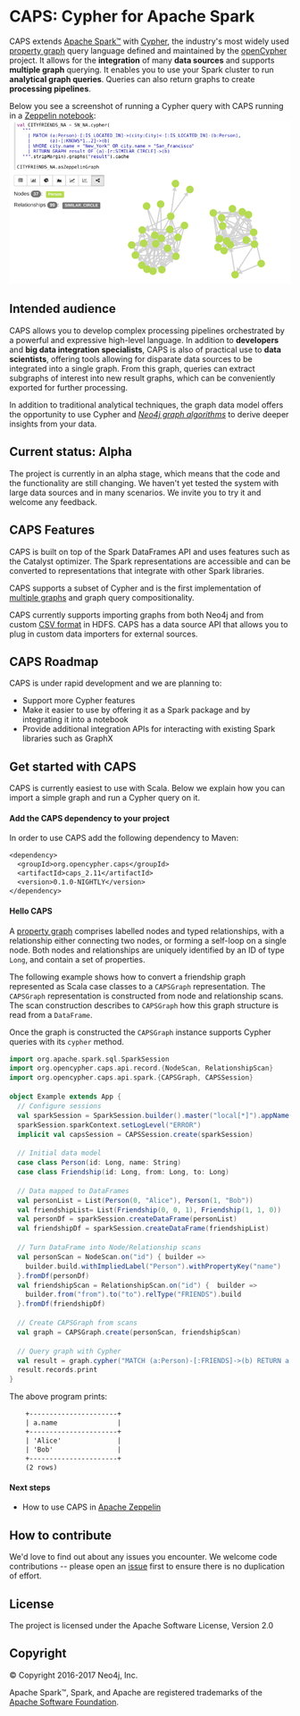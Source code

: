 # CAPS: Cypher for Apache Spark

CAPS extends [Apache Spark™](https://spark.apache.org) with [Cypher](https://neo4j.com/docs/developer-manual/current/cypher/), the industry's most widely used [property graph](https://github.com/opencypher/openCypher/blob/master/docs/property-graph-model.adoc) query language defined and maintained by the [openCypher](http://www.opencypher.org) project.
It allows for the **integration** of many **data sources** and supports **multiple graph** querying.
It enables you to use your Spark cluster to run **analytical graph queries**.
Queries can also return graphs to create **processing pipelines**.

Below you see a screenshot of running a Cypher query with CAPS running in a [Zeppelin notebook](https://github.com/neo-technology/cypher-for-apache-spark/wiki/Use-CAPS-in-a-Zeppelin-notebook):
![CAPS Zeppelin Screenshot](doc/images/zeppelin_screenshot.png)

## Intended audience

CAPS allows you to develop complex processing pipelines orchestrated by a powerful and expressive high-level language.
In addition to **developers** and **big data integration specialists**, CAPS is also of practical use to **data scientists**, offering tools allowing for disparate data sources to be integrated into a single graph. From this graph, queries can extract subgraphs of interest into new result graphs, which can be conveniently exported for further processing.

In addition to traditional analytical techniques, the graph data model offers the opportunity to use Cypher and *[Neo4j graph algorithms](https://neo4j.com/blog/efficient-graph-algorithms-neo4j/)* to derive deeper insights from your data.
<!-- TODO: WIKI How does it relate to GraphX and GraphFrames -->
<!--- **Data Analysts**: -->
<!--  This example shows how to aggregate detailed sales data within a graph — in effect, performing a ‘roll-up’ — in order to obtain a high-level summarized view of the data, stored and returned in another graph, as well as returning an even higher-level view as an executive report. The summarized graph may be used to draw further high-level reports, but may also be used to undertake ‘drill-down’ actions by probing into the graph to extract more detailed information.-->

## Current status: Alpha

The project is currently in an alpha stage, which means that the code and the functionality are still changing. We haven't yet tested the system with large data sources and in many scenarios. We invite you to try it and welcome any feedback.

## CAPS Features

CAPS is built on top of the Spark DataFrames API and uses features such as the Catalyst optimizer.
The Spark representations are accessible and can be converted to representations that integrate with other Spark libraries.

CAPS supports a subset of Cypher <!-- TODO: WIKI supported features --> and is the first implementation of [multiple graphs](https://github.com/boggle/openCypher/blob/CIP2017-06-18-multiple-graphs/cip/1.accepted/CIP2017-06-18-multiple-graphs.adoc) and graph query compositionality.

CAPS currently supports importing graphs from both Neo4j and from custom [CSV format](https://github.com/neo-technology/cypher-for-apache-spark/tree/master/src/test/resources/csv/sn) in HDFS.
CAPS has a data source API that allows you to plug in custom data importers for external sources.

## CAPS Roadmap

CAPS is under rapid development and we are planning to:
- Support more Cypher features
- Make it easier to use by offering it as a Spark package and by integrating it into a notebook
- Provide additional integration APIs for interacting with existing Spark libraries such as GraphX

## Get started with CAPS
CAPS is currently easiest to use with Scala. Below we explain how you can import a simple graph and run a Cypher query on it.

#### Add the CAPS dependency to your project
In order to use CAPS add the following dependency to Maven:
<!-- TODO: Publish to Maven Central -->
```
<dependency>
  <groupId>org.opencypher.caps</groupId>
  <artifactId>caps_2.11</artifactId>
  <version>0.1.0-NIGHTLY</version>
</dependency>
```

#### Hello CAPS

A [property graph](https://github.com/opencypher/openCypher/blob/master/docs/property-graph-model.adoc) comprises labelled nodes and typed relationships, with a relationship either connecting two nodes, or forming a self-loop on a single node. 
Both nodes and relationships are uniquely identified by an ID of type `Long`, and contain a set of properties. 

The following example shows how to convert a friendship graph represented as Scala case classes to a `CAPSGraph` representation. 
The `CAPSGraph` representation is constructed from node and relationship scans.
The scan construction describes to `CAPSGraph` how this graph structure is read from a `DataFrame`.  

Once the graph is constructed the `CAPSGraph` instance supports Cypher queries with its `cypher` method.

```scala
import org.apache.spark.sql.SparkSession
import org.opencypher.caps.api.record.{NodeScan, RelationshipScan}
import org.opencypher.caps.api.spark.{CAPSGraph, CAPSSession}

object Example extends App {
  // Configure sessions
  val sparkSession = SparkSession.builder().master("local[*]").appName(s"caps-example").getOrCreate()
  sparkSession.sparkContext.setLogLevel("ERROR")
  implicit val capsSession = CAPSSession.create(sparkSession)

  // Initial data model
  case class Person(id: Long, name: String)
  case class Friendship(id: Long, from: Long, to: Long)

  // Data mapped to DataFrames
  val personList = List(Person(0, "Alice"), Person(1, "Bob"))
  val friendshipList= List(Friendship(0, 0, 1), Friendship(1, 1, 0))
  val personDf = sparkSession.createDataFrame(personList)
  val friendshipDf = sparkSession.createDataFrame(friendshipList)

  // Turn DataFrame into Node/Relationship scans
  val personScan = NodeScan.on("id") { builder =>
    builder.build.withImpliedLabel("Person").withPropertyKey("name")
  }.fromDf(personDf)
  val friendshipScan = RelationshipScan.on("id") {  builder =>
    builder.from("from").to("to").relType("FRIENDS").build
  }.fromDf(friendshipDf)

  // Create CAPSGraph from scans
  val graph = CAPSGraph.create(personScan, friendshipScan)

  // Query graph with Cypher
  val result = graph.cypher("MATCH (a:Person)-[:FRIENDS]->(b) RETURN a.name")
  result.records.print
}
```

The above program prints:
```
    +----------------------+
    | a.name               |
    +----------------------+
    | 'Alice'              |
    | 'Bob'                |
    +----------------------+
    (2 rows)
```


#### Next steps

- How to use CAPS in [Apache Zeppelin](https://github.com/neo-technology/cypher-for-apache-spark/wiki/Use-CAPS-in-a-Zeppelin-notebook)
<!-- TODO: Multiple graphs example -->
<!-- TODO: Steps needed to run the demo with toy data -->
<!-- TODO: WIKI article that demonstrates a more realistic use case with HDFS data source -->
<!-- TODO: WIKI link to page that explains how to import data -->

## How to contribute

We'd love to find out about any issues you encounter. We welcome code contributions -- please open an [issue](https://github.com/neo-technology/cypher-for-apache-spark/issues) first to ensure there is no duplication of effort. <!-- TODO: Determine CLA and process -->

## License

The project is licensed under the Apache Software License, Version 2.0

## Copyright

© Copyright 2016-2017 Neo4j, Inc.

Apache Spark™, Spark, and Apache are registered trademarks of the [Apache Software Foundation](https://www.apache.org/).
